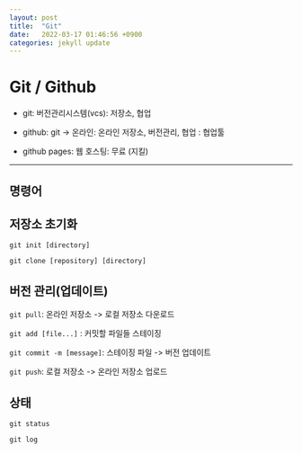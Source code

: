 ```yaml
---
layout: post
title:  "Git"
date:   2022-03-17 01:46:56 +0900
categories: jekyll update
---
```


# Git / Github
* git: 버전관리시스템(vcs): 저장소, 협업
* github: git -> 온라인: 온라인 저장소, 버전관리, 협업 : 협업툴

* github pages: 웹 호스팅: 무료 (지킬)

---
## 명령어
## 저장소 초기화
`git init [directory]`

`git clone [repository] [directory]`

## 버전 관리(업데이트)
`git pull`: 온라인 저장소 -> 로컬 저장소 다운로드

`git add [file...]` : 커밋할 파일들 스테이징

`git commit -m [message]`: 스테이징 파일 -> 버전 업데이트

`git push`: 로컬 저장소 -> 온라인 저장소 업로드

## 상태
`git status`

`git log`